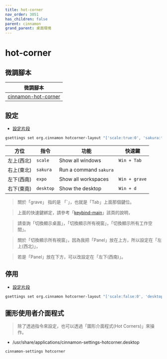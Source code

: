 ```yaml
---
title: hot-corner
nav_order: 3051
has_children: false
parent: cinnamon
grand_parent: 桌面環境
---
```



# hot-corner


## 微調腳本

| 微調腳本 |
| --- |
| [cinnamon-hot-corner](https://github.com/samwhelp/note-about-ubuntu/tree/gh-pages/_demo/adjustment/de/cinnamon/part/cinnamon-hot-corner) |


## 設定

* [設定片段](https://github.com/samwhelp/note-about-ubuntu/blob/gh-pages/_demo/adjustment/de/cinnamon/part/cinnamon-hot-corner/config-install.sh#L48)

``` sh
gsettings set org.cinnamon hotcorner-layout "['scale:true:0', 'sakura:true:0', 'expo:true:0', 'desktop:true:0']"
```

| 方位 | 指令 | 功能 | 快速鍵 |
| --- | --- | --- | --- |
| 左上(西北) | `scale` | Show all windows | `Win + Tab` |
| 右上(東北) | `sakura` | Run a command `sakura` |  |
| 左下(西南) | `expo` | Show all workspaces | `Win + grave` |
| 右下(東南) | `desktop` | Show the desktop | `Win + d` |

> 關於「grave」 指的是 「`」，也就是「Tab」上面那個鍵位。

> 上面的快速鍵綁定，請參考「[keybind-main](https://samwhelp.github.io/note-about-ubuntu/read/desktop_environment/cinnamon/adjustment/keybind-main.html#%E5%88%87%E6%8F%9B%E9%A1%AF%E7%A4%BA%E6%A1%8C%E9%9D%A2)」該頁的說明，

> 請查詢「切換顯示桌面」，「切換顯示所有視窗」，「切換顯示所有工作空間」。

> 關於「切換顯示所有視窗」，因為我把「Panel」放在上方，所以設定在「左上(西北)」，

> 若是「Panel」放在下方，可以改設定在「左下(西南)」。

## 停用

* [設定片段](https://github.com/samwhelp/note-about-ubuntu/blob/gh-pages/_demo/adjustment/de/cinnamon/part/cinnamon-hot-corner/config-rollback.sh#L49)

``` sh
gsettings set org.cinnamon hotcorner-layout "['scale:false:0', 'desktop:false:0', 'expo:false:0', 'desktop:false:0']"
```


## 圖形使用者介面程式

> 除了透過指令來設定，也可以透過「圖形介面程式(Hot Corners)」來操作。

* /usr/share/applications/cinnamon-settings-hotcorner.desktop

``` sh
cinnamon-settings hotcorner
```
